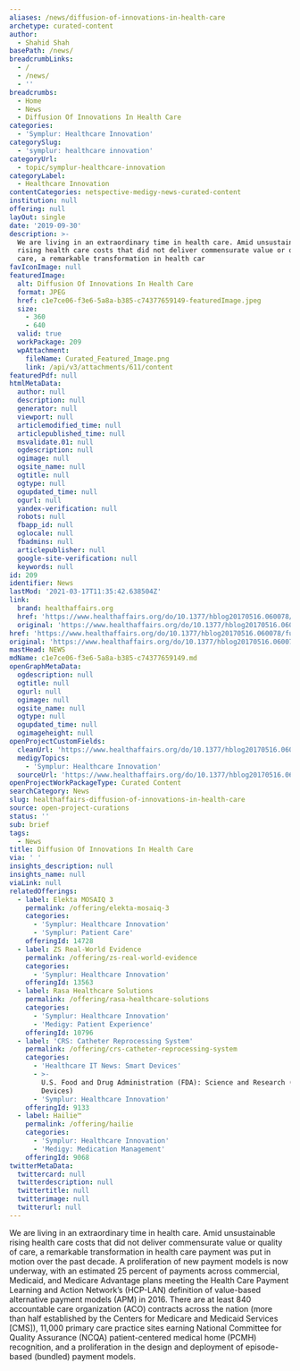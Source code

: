 ```yaml
---
aliases: /news/diffusion-of-innovations-in-health-care
archetype: curated-content
author:
  - Shahid Shah
basePath: /news/
breadcrumbLinks:
  - /
  - /news/
  - ''
breadcrumbs:
  - Home
  - News
  - Diffusion Of Innovations In Health Care
categories:
  - 'Symplur: Healthcare Innovation'
categorySlug:
  - 'symplur: healthcare innovation'
categoryUrl:
  - topic/symplur-healthcare-innovation
categoryLabel:
  - Healthcare Innovation
contentCategories: netspective-medigy-news-curated-content
institution: null
offering: null
layOut: single
date: '2019-09-30'
description: >-
  We are living in an extraordinary time in health care. Amid unsustainable
  rising health care costs that did not deliver commensurate value or quality of
  care, a remarkable transformation in health car
favIconImage: null
featuredImage:
  alt: Diffusion Of Innovations In Health Care
  format: JPEG
  href: c1e7ce06-f3e6-5a8a-b385-c74377659149-featuredImage.jpeg
  size:
    - 360
    - 640
  valid: true
  workPackage: 209
  wpAttachment:
    fileName: Curated_Featured_Image.png
    link: /api/v3/attachments/611/content
featuredPdf: null
htmlMetaData:
  author: null
  description: null
  generator: null
  viewport: null
  articlemodified_time: null
  articlepublished_time: null
  msvalidate.01: null
  ogdescription: null
  ogimage: null
  ogsite_name: null
  ogtitle: null
  ogtype: null
  ogupdated_time: null
  ogurl: null
  yandex-verification: null
  robots: null
  fbapp_id: null
  oglocale: null
  fbadmins: null
  articlepublisher: null
  google-site-verification: null
  keywords: null
id: 209
identifier: News
lastMod: '2021-03-17T11:35:42.638504Z'
link:
  brand: healthaffairs.org
  href: 'https://www.healthaffairs.org/do/10.1377/hblog20170516.060078/full/'
  original: 'https://www.healthaffairs.org/do/10.1377/hblog20170516.060078/full/'
href: 'https://www.healthaffairs.org/do/10.1377/hblog20170516.060078/full/'
original: 'https://www.healthaffairs.org/do/10.1377/hblog20170516.060078/full/'
mastHead: NEWS
mdName: c1e7ce06-f3e6-5a8a-b385-c74377659149.md
openGraphMetaData:
  ogdescription: null
  ogtitle: null
  ogurl: null
  ogimage: null
  ogsite_name: null
  ogtype: null
  ogupdated_time: null
  ogimageheight: null
openProjectCustomFields:
  cleanUrl: 'https://www.healthaffairs.org/do/10.1377/hblog20170516.060078/full/'
  medigyTopics:
    - 'Symplur: Healthcare Innovation'
  sourceUrl: 'https://www.healthaffairs.org/do/10.1377/hblog20170516.060078/full/'
openProjectWorkPackageType: Curated Content
searchCategory: News
slug: healthaffairs-diffusion-of-innovations-in-health-care
source: open-project-curations
status: ''
sub: brief
tags:
  - News
title: Diffusion Of Innovations In Health Care
via: ' '
insights_description: null
insights_name: null
viaLink: null
relatedOfferings:
  - label: Elekta MOSAIQ 3
    permalink: /offering/elekta-mosaiq-3
    categories:
      - 'Symplur: Healthcare Innovation'
      - 'Symplur: Patient Care'
    offeringId: 14728
  - label: ZS Real-World Evidence
    permalink: /offering/zs-real-world-evidence
    categories:
      - 'Symplur: Healthcare Innovation'
    offeringId: 13563
  - label: Rasa Healthcare Solutions
    permalink: /offering/rasa-healthcare-solutions
    categories:
      - 'Symplur: Healthcare Innovation'
      - 'Medigy: Patient Experience'
    offeringId: 10796
  - label: 'CRS: Catheter Reprocessing System'
    permalink: /offering/crs-catheter-reprocessing-system
    categories:
      - 'Healthcare IT News: Smart Devices'
      - >-
        U.S. Food and Drug Administration (FDA): Science and Research (Medical
        Devices)
      - 'Symplur: Healthcare Innovation'
    offeringId: 9133
  - label: Hailie™
    permalink: /offering/hailie
    categories:
      - 'Symplur: Healthcare Innovation'
      - 'Medigy: Medication Management'
    offeringId: 9068
twitterMetaData:
  twittercard: null
  twitterdescription: null
  twittertitle: null
  twitterimage: null
  twitterurl: null
---
```

We are living in an extraordinary time in health care. Amid unsustainable rising health care costs that did not deliver commensurate value or quality of care, a remarkable transformation in health care payment was put in motion over the past decade. A proliferation of new payment models is now underway, with an estimated 25 percent of payments across commercial, Medicaid, and Medicare Advantage plans meeting the Health Care Payment Learning and Action Network’s (HCP-LAN) definition of value-based alternative payment models (APM) in 2016. There are at least 840 accountable care organization (ACO) contracts across the nation (more than half established by the Centers for Medicare and Medicaid Services [CMS]), 11,000 primary care practice sites earning National Committee for Quality Assurance (NCQA) patient-centered medical home (PCMH) recognition, and a proliferation in the design and deployment of episode-based (bundled) payment models.
